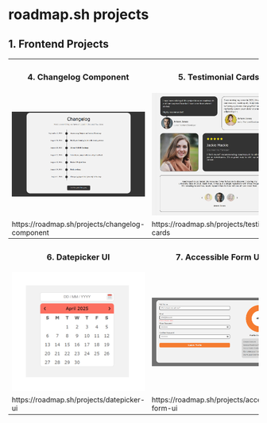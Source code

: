 <h1>roadmap.sh projects</h1>
<h2>1. Frontend Projects</h2>
<table>
  <tr>
    <th><h3>4. Changelog Component</h3></th>
    <th><h3>5. Testimonial Cards</h3></th>
  </tr>
  <tr>
    <td>
      <img src="1_Frontend Projects/4_Changelog Component/changelog_component.png" width="100%">
    </td>
    <td>
      <img src="1_Frontend Projects/5_Testimonial Cards/testimonial_card.jpeg" width="100%">
    </td>
  </tr>
  <tr>
    <td>
      https://roadmap.sh/projects/changelog-component
    </td>
    <td>
      https://roadmap.sh/projects/testimonial-cards
    </td>
  </tr>
  <tr>
    <th><h3>6. Datepicker UI</th>
    <th><h3>7. Accessible Form UI</h3></th>
  </tr>
  <tr>
    <td>
      <img src="1_Frontend Projects/6_Datepicker UI/datepicker_ui.png" width="100%">
    </td>
    <td>
      <img src="1_Frontend Projects/7_Accessible Form UI/accessible_form_ui.png" width="100%">
    </td>
  </tr>
  <tr>
    <td>
      https://roadmap.sh/projects/datepicker-ui
    </td>
    <td>
      https://roadmap.sh/projects/accessible-form-ui
    </td>
  </tr>
</table>

